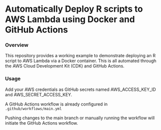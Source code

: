 # Automatically Deploy R scripts to AWS Lambda using Docker and GitHub Actions 


### Overview
This repository provides a working example to demonstrate deploying an R script to AWS Lambda via a Docker container. This is all automated through the AWS Cloud Development Kit (CDK) and GitHub Actions.


### Usage

Add your AWS credentials as GitHub secrets named AWS_ACCESS_KEY_ID and AWS_SECRET_ACCESS_KEY.

A GitHub Actions workflow is already configured in ```.github/workflows/main.yml```

Pushing changes to the main branch or manually running the workflow will initiate the GitHub Actions workflow.



